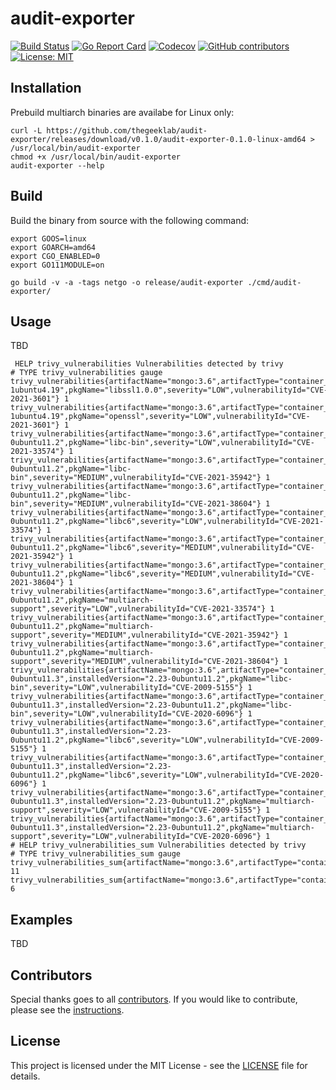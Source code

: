 # audit-exporter

[![Build Status](https://img.shields.io/drone/build/thegeeklab/audit-exporter?logo=drone&server=https%3A%2F%2Fdrone.thegeeklab.de)](https://drone.thegeeklab.de/thegeeklab/audit-exporter)
[![Go Report Card](https://goreportcard.com/badge/github.com/thegeeklab/audit-exporter)](https://goreportcard.com/report/github.com/thegeeklab/audit-exporter)
[![Codecov](https://img.shields.io/codecov/c/github/thegeeklab/audit-exporter)](https://codecov.io/gh/thegeeklab/audit-exporter)
[![GitHub contributors](https://img.shields.io/github/contributors/thegeeklab/audit-exporter)](https://github.com/thegeeklab/audit-exporter/graphs/contributors)
[![License: MIT](https://img.shields.io/github/license/thegeeklab/audit-exporter)](https://github.com/thegeeklab/audit-exporter/blob/main/LICENSE)

## Installation

Prebuild multiarch binaries are availabe for Linux only:

```Shell
curl -L https://github.com/thegeeklab/audit-exporter/releases/download/v0.1.0/audit-exporter-0.1.0-linux-amd64 > /usr/local/bin/audit-exporter
chmod +x /usr/local/bin/audit-exporter
audit-exporter --help
```

## Build

Build the binary from source with the following command:

```Shell
export GOOS=linux
export GOARCH=amd64
export CGO_ENABLED=0
export GO111MODULE=on

go build -v -a -tags netgo -o release/audit-exporter ./cmd/audit-exporter/
```

## Usage

TBD

```Text
 HELP trivy_vulnerabilities Vulnerabilities detected by trivy
# TYPE trivy_vulnerabilities gauge
trivy_vulnerabilities{artifactName="mongo:3.6",artifactType="container_image",fixedVersion="",installedVersion="1.0.2g-1ubuntu4.19",pkgName="libssl1.0.0",severity="LOW",vulnerabilityId="CVE-2021-3601"} 1
trivy_vulnerabilities{artifactName="mongo:3.6",artifactType="container_image",fixedVersion="",installedVersion="1.0.2g-1ubuntu4.19",pkgName="openssl",severity="LOW",vulnerabilityId="CVE-2021-3601"} 1
trivy_vulnerabilities{artifactName="mongo:3.6",artifactType="container_image",fixedVersion="",installedVersion="2.23-0ubuntu11.2",pkgName="libc-bin",severity="LOW",vulnerabilityId="CVE-2021-33574"} 1
trivy_vulnerabilities{artifactName="mongo:3.6",artifactType="container_image",fixedVersion="",installedVersion="2.23-0ubuntu11.2",pkgName="libc-bin",severity="MEDIUM",vulnerabilityId="CVE-2021-35942"} 1
trivy_vulnerabilities{artifactName="mongo:3.6",artifactType="container_image",fixedVersion="",installedVersion="2.23-0ubuntu11.2",pkgName="libc-bin",severity="MEDIUM",vulnerabilityId="CVE-2021-38604"} 1
trivy_vulnerabilities{artifactName="mongo:3.6",artifactType="container_image",fixedVersion="",installedVersion="2.23-0ubuntu11.2",pkgName="libc6",severity="LOW",vulnerabilityId="CVE-2021-33574"} 1
trivy_vulnerabilities{artifactName="mongo:3.6",artifactType="container_image",fixedVersion="",installedVersion="2.23-0ubuntu11.2",pkgName="libc6",severity="MEDIUM",vulnerabilityId="CVE-2021-35942"} 1
trivy_vulnerabilities{artifactName="mongo:3.6",artifactType="container_image",fixedVersion="",installedVersion="2.23-0ubuntu11.2",pkgName="libc6",severity="MEDIUM",vulnerabilityId="CVE-2021-38604"} 1
trivy_vulnerabilities{artifactName="mongo:3.6",artifactType="container_image",fixedVersion="",installedVersion="2.23-0ubuntu11.2",pkgName="multiarch-support",severity="LOW",vulnerabilityId="CVE-2021-33574"} 1
trivy_vulnerabilities{artifactName="mongo:3.6",artifactType="container_image",fixedVersion="",installedVersion="2.23-0ubuntu11.2",pkgName="multiarch-support",severity="MEDIUM",vulnerabilityId="CVE-2021-35942"} 1
trivy_vulnerabilities{artifactName="mongo:3.6",artifactType="container_image",fixedVersion="",installedVersion="2.23-0ubuntu11.2",pkgName="multiarch-support",severity="MEDIUM",vulnerabilityId="CVE-2021-38604"} 1
trivy_vulnerabilities{artifactName="mongo:3.6",artifactType="container_image",fixedVersion="2.23-0ubuntu11.3",installedVersion="2.23-0ubuntu11.2",pkgName="libc-bin",severity="LOW",vulnerabilityId="CVE-2009-5155"} 1
trivy_vulnerabilities{artifactName="mongo:3.6",artifactType="container_image",fixedVersion="2.23-0ubuntu11.3",installedVersion="2.23-0ubuntu11.2",pkgName="libc-bin",severity="LOW",vulnerabilityId="CVE-2020-6096"} 1
trivy_vulnerabilities{artifactName="mongo:3.6",artifactType="container_image",fixedVersion="2.23-0ubuntu11.3",installedVersion="2.23-0ubuntu11.2",pkgName="libc6",severity="LOW",vulnerabilityId="CVE-2009-5155"} 1
trivy_vulnerabilities{artifactName="mongo:3.6",artifactType="container_image",fixedVersion="2.23-0ubuntu11.3",installedVersion="2.23-0ubuntu11.2",pkgName="libc6",severity="LOW",vulnerabilityId="CVE-2020-6096"} 1
trivy_vulnerabilities{artifactName="mongo:3.6",artifactType="container_image",fixedVersion="2.23-0ubuntu11.3",installedVersion="2.23-0ubuntu11.2",pkgName="multiarch-support",severity="LOW",vulnerabilityId="CVE-2009-5155"} 1
trivy_vulnerabilities{artifactName="mongo:3.6",artifactType="container_image",fixedVersion="2.23-0ubuntu11.3",installedVersion="2.23-0ubuntu11.2",pkgName="multiarch-support",severity="LOW",vulnerabilityId="CVE-2020-6096"} 1
# HELP trivy_vulnerabilities_sum Vulnerabilities detected by trivy
# TYPE trivy_vulnerabilities_sum gauge
trivy_vulnerabilities_sum{artifactName="mongo:3.6",artifactType="container_image",severity="LOW"} 11
trivy_vulnerabilities_sum{artifactName="mongo:3.6",artifactType="container_image",severity="MEDIUM"} 6
```

## Examples

TBD

## Contributors

Special thanks goes to all [contributors](https://github.com/thegeeklab/audit-exporter/graphs/contributors). If you would like to contribute,
please see the [instructions](https://github.com/thegeeklab/audit-exporter/blob/main/CONTRIBUTING.md).

## License

This project is licensed under the MIT License - see the [LICENSE](https://github.com/thegeeklab/audit-exporter/blob/main/LICENSE) file for details.
